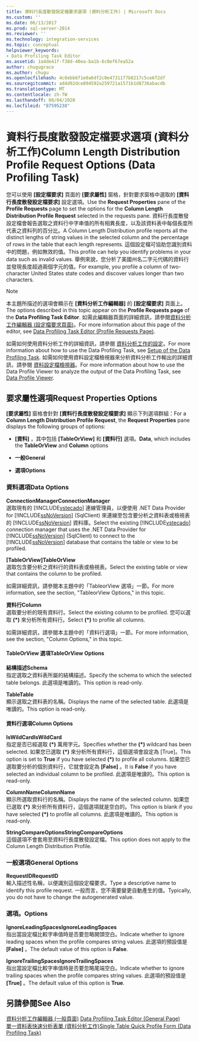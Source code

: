 ```yaml
---
title: 資料行長度散發設定檔要求選項 (資料分析工作) | Microsoft Docs
ms.custom: ''
ms.date: 06/13/2017
ms.prod: sql-server-2014
ms.reviewer: ''
ms.technology: integration-services
ms.topic: conceptual
helpviewer_keywords:
- Data Profiling Task Editor
ms.assetid: 1a4de41f-f38d-40ea-ba1b-6c0ef67ea52a
author: chugugrace
ms.author: chugu
ms.openlocfilehash: 4c0ebb6f1e0a6df2c0e47311f7b8217c5ce6f2df
ms.sourcegitcommit: ad4d92dce894592a259721a1571b1d8736abacdb
ms.translationtype: MT
ms.contentlocale: zh-TW
ms.lasthandoff: 08/04/2020
ms.locfileid: "87595238"
---
```

# <a name="column-length-distribution-profile-request-options-data-profiling-task"></a><span data-ttu-id="44429-102">資料行長度散發設定檔要求選項 (資料分析工作)</span><span class="sxs-lookup"><span data-stu-id="44429-102">Column Length Distribution Profile Request Options (Data Profiling Task)</span></span>
  <span data-ttu-id="44429-103">您可以使用 **[設定檔要求]** 頁面的 **[要求屬性]** 窗格，針對要求窗格中選取的 **[資料行長度散發設定檔要求]** 設定選項。</span><span class="sxs-lookup"><span data-stu-id="44429-103">Use the **Request Properties** pane of the **Profile Requests** page to set the options for the **Column Length Distribution Profile Request** selected in the requests pane.</span></span> <span data-ttu-id="44429-104">資料行長度散發設定檔會報告選取之資料行中字串值的所有相異長度，以及該資料表中每個長度所代表之資料列的百分比。</span><span class="sxs-lookup"><span data-stu-id="44429-104">A Column Length Distribution profile reports all the distinct lengths of string values in the selected column and the percentage of rows in the table that each length represents.</span></span> <span data-ttu-id="44429-105">這個設定檔可協助您識別資料中的問題，例如無效的值。</span><span class="sxs-lookup"><span data-stu-id="44429-105">This profile can help you identify problems in your data such as invalid values.</span></span> <span data-ttu-id="44429-106">舉例來說，您分析了美國州名二字元代碼的資料行並發現長度超過兩個字元的值。</span><span class="sxs-lookup"><span data-stu-id="44429-106">For example, you profile a column of two-character United States state codes and discover values longer than two characters.</span></span>  
  
> [!NOTE]  
>  <span data-ttu-id="44429-107">本主題所描述的選項會顯示在 **[資料分析工作編輯器]** 的 **[設定檔要求]** 頁面上。</span><span class="sxs-lookup"><span data-stu-id="44429-107">The options described in this topic appear on the **Profile Requests page** of the **Data Profiling Task Editor**.</span></span> <span data-ttu-id="44429-108">如需此編輯器頁面的詳細資訊，請參閱[資料分析工作編輯器 &#40;設定檔要求頁面&#41;](data-profiling-task-editor-profile-requests-page.md)。</span><span class="sxs-lookup"><span data-stu-id="44429-108">For more information about this page of the editor, see [Data Profiling Task Editor &#40;Profile Requests Page&#41;](data-profiling-task-editor-profile-requests-page.md).</span></span>  
  
 <span data-ttu-id="44429-109">如需如何使用資料分析工作的詳細資訊，請參閱 [資料分析工作的設定](data-profiling-task.md)。</span><span class="sxs-lookup"><span data-stu-id="44429-109">For more information about how to use the Data Profiling Task, see [Setup of the Data Profiling Task](data-profiling-task.md).</span></span> <span data-ttu-id="44429-110">如需如何使用資料設定檔檢視器來分析資料分析工作輸出的詳細資訊，請參閱 [資料設定檔檢視器](data-profile-viewer.md)。</span><span class="sxs-lookup"><span data-stu-id="44429-110">For more information about how to use the Data Profile Viewer to analyze the output of the Data Profiling Task, see [Data Profile Viewer](data-profile-viewer.md).</span></span>  
  
## <a name="request-properties-options"></a><span data-ttu-id="44429-111">要求屬性選項</span><span class="sxs-lookup"><span data-stu-id="44429-111">Request Properties Options</span></span>  
 <span data-ttu-id="44429-112">**[要求屬性]** 窗格會針對 **[資料行長度散發設定檔要求]** 顯示下列選項群組：</span><span class="sxs-lookup"><span data-stu-id="44429-112">For a **Column Length Distribution Profile Request**, the **Request Properties** pane displays the following groups of options:</span></span>  
  
-   <span data-ttu-id="44429-113">**[資料]** ，其中包括 **[TableOrView]** 和 **[資料行]** 選項。</span><span class="sxs-lookup"><span data-stu-id="44429-113">**Data**, which includes the **TableOrView** and **Column** options</span></span>  
  
-   <span data-ttu-id="44429-114">**一般**</span><span class="sxs-lookup"><span data-stu-id="44429-114">**General**</span></span>  
  
-   <span data-ttu-id="44429-115">**選項**</span><span class="sxs-lookup"><span data-stu-id="44429-115">**Options**</span></span>  
  
### <a name="data-options"></a><span data-ttu-id="44429-116">資料選項</span><span class="sxs-lookup"><span data-stu-id="44429-116">Data Options</span></span>  
 <span data-ttu-id="44429-117">**ConnectionManager**</span><span class="sxs-lookup"><span data-stu-id="44429-117">**ConnectionManager**</span></span>  
 <span data-ttu-id="44429-118">選取現有的 [!INCLUDE[vstecado](../../includes/vstecado-md.md)] 連線管理員，以便使用 .NET Data Provider for [!INCLUDE[ssNoVersion](../../includes/ssnoversion-md.md)] (SqlClient) 來連線至包含要分析之資料表或檢視表的 [!INCLUDE[ssNoVersion](../../includes/ssnoversion-md.md)] 資料庫。</span><span class="sxs-lookup"><span data-stu-id="44429-118">Select the existing [!INCLUDE[vstecado](../../includes/vstecado-md.md)] connection manager that uses the .NET Data Provider for [!INCLUDE[ssNoVersion](../../includes/ssnoversion-md.md)] (SqlClient) to connect to the [!INCLUDE[ssNoVersion](../../includes/ssnoversion-md.md)] database that contains the table or view to be profiled.</span></span>  
  
 <span data-ttu-id="44429-119">**[TableOrView]**</span><span class="sxs-lookup"><span data-stu-id="44429-119">**TableOrView**</span></span>  
 <span data-ttu-id="44429-120">選取包含要分析之資料行的資料表或檢視表。</span><span class="sxs-lookup"><span data-stu-id="44429-120">Select the existing table or view that contains the column to be profiled.</span></span>  
  
 <span data-ttu-id="44429-121">如需詳細資訊，請參閱本主題中的「TableorView 選項」一節。</span><span class="sxs-lookup"><span data-stu-id="44429-121">For more information, see the section, "TableorView Options," in this topic.</span></span>  
  
 <span data-ttu-id="44429-122">**資料行**</span><span class="sxs-lookup"><span data-stu-id="44429-122">**Column**</span></span>  
 <span data-ttu-id="44429-123">選取要分析的現有資料行。</span><span class="sxs-lookup"><span data-stu-id="44429-123">Select the existing column to be profiled.</span></span> <span data-ttu-id="44429-124">您可以選取 **(\*)** 來分析所有資料行。</span><span class="sxs-lookup"><span data-stu-id="44429-124">Select **(\*)** to profile all columns.</span></span>  
  
 <span data-ttu-id="44429-125">如需詳細資訊，請參閱本主題中的「資料行選項」一節。</span><span class="sxs-lookup"><span data-stu-id="44429-125">For more information, see the section, "Column Options," in this topic.</span></span>  
  
#### <a name="tableorview-options"></a><span data-ttu-id="44429-126">TableOrView 選項</span><span class="sxs-lookup"><span data-stu-id="44429-126">TableOrView Options</span></span>  
 <span data-ttu-id="44429-127">**結構描述**</span><span class="sxs-lookup"><span data-stu-id="44429-127">**Schema**</span></span>  
 <span data-ttu-id="44429-128">指定選取之資料表所屬的結構描述。</span><span class="sxs-lookup"><span data-stu-id="44429-128">Specify the schema to which the selected table belongs.</span></span> <span data-ttu-id="44429-129">此選項是唯讀的。</span><span class="sxs-lookup"><span data-stu-id="44429-129">This option is read-only.</span></span>  
  
 <span data-ttu-id="44429-130">**Table**</span><span class="sxs-lookup"><span data-stu-id="44429-130">**Table**</span></span>  
 <span data-ttu-id="44429-131">顯示選取之資料表的名稱。</span><span class="sxs-lookup"><span data-stu-id="44429-131">Displays the name of the selected table.</span></span> <span data-ttu-id="44429-132">此選項是唯讀的。</span><span class="sxs-lookup"><span data-stu-id="44429-132">This option is read-only.</span></span>  
  
#### <a name="column-options"></a><span data-ttu-id="44429-133">資料行選項</span><span class="sxs-lookup"><span data-stu-id="44429-133">Column Options</span></span>  
 <span data-ttu-id="44429-134">**IsWildCard**</span><span class="sxs-lookup"><span data-stu-id="44429-134">**IsWildCard**</span></span>  
 <span data-ttu-id="44429-135">指定是否已經選取 **(\*)** 萬用字元。</span><span class="sxs-lookup"><span data-stu-id="44429-135">Specifies whether the **(\*)** wildcard has been selected.</span></span> <span data-ttu-id="44429-136">如果您已選取 **(\*)** 來分析所有資料行，這個選項會設定為 [True]。</span><span class="sxs-lookup"><span data-stu-id="44429-136">This option is set to **True** if you have selected **(\*)** to profile all columns.</span></span> <span data-ttu-id="44429-137">如果您已選取要分析的個別資料行，它就會設定為 **[False]** 。</span><span class="sxs-lookup"><span data-stu-id="44429-137">It is **False** if you have selected an individual column to be profiled.</span></span> <span data-ttu-id="44429-138">此選項是唯讀的。</span><span class="sxs-lookup"><span data-stu-id="44429-138">This option is read-only.</span></span>  
  
 <span data-ttu-id="44429-139">**ColumnName**</span><span class="sxs-lookup"><span data-stu-id="44429-139">**ColumnName**</span></span>  
 <span data-ttu-id="44429-140">顯示所選取資料行的名稱。</span><span class="sxs-lookup"><span data-stu-id="44429-140">Displays the name of the selected column.</span></span> <span data-ttu-id="44429-141">如果您已選取 **(\*)** 來分析所有資料行，這個選項就是空白的。</span><span class="sxs-lookup"><span data-stu-id="44429-141">This option is blank if you have selected **(\*)** to profile all columns.</span></span> <span data-ttu-id="44429-142">此選項是唯讀的。</span><span class="sxs-lookup"><span data-stu-id="44429-142">This option is read-only.</span></span>  
  
 <span data-ttu-id="44429-143">**StringCompareOptions**</span><span class="sxs-lookup"><span data-stu-id="44429-143">**StringCompareOptions**</span></span>  
 <span data-ttu-id="44429-144">這個選項不會套用至資料行長度散發設定檔。</span><span class="sxs-lookup"><span data-stu-id="44429-144">This option does not apply to the Column Length Distribution Profile.</span></span>  
  
### <a name="general-options"></a><span data-ttu-id="44429-145">一般選項</span><span class="sxs-lookup"><span data-stu-id="44429-145">General Options</span></span>  
 <span data-ttu-id="44429-146">**RequestID**</span><span class="sxs-lookup"><span data-stu-id="44429-146">**RequestID**</span></span>  
 <span data-ttu-id="44429-147">輸入描述性名稱，以便識別這個設定檔要求。</span><span class="sxs-lookup"><span data-stu-id="44429-147">Type a descriptive name to identify this profile request.</span></span> <span data-ttu-id="44429-148">一般而言，您不需要變更自動產生的值。</span><span class="sxs-lookup"><span data-stu-id="44429-148">Typically, you do not have to change the autogenerated value.</span></span>  
  
### <a name="options"></a><span data-ttu-id="44429-149">選項。</span><span class="sxs-lookup"><span data-stu-id="44429-149">Options</span></span>  
 <span data-ttu-id="44429-150">**IgnoreLeadingSpaces**</span><span class="sxs-lookup"><span data-stu-id="44429-150">**IgnoreLeadingSpaces**</span></span>  
 <span data-ttu-id="44429-151">指出當設定檔比較字串值時是否要忽略開頭空白。</span><span class="sxs-lookup"><span data-stu-id="44429-151">Indicate whether to ignore leading spaces when the profile compares string values.</span></span> <span data-ttu-id="44429-152">此選項的預設值是 **[False]** 。</span><span class="sxs-lookup"><span data-stu-id="44429-152">The default value of this option is **False**.</span></span>  
  
 <span data-ttu-id="44429-153">**IgnoreTrailingSpaces**</span><span class="sxs-lookup"><span data-stu-id="44429-153">**IgnoreTrailingSpaces**</span></span>  
 <span data-ttu-id="44429-154">指出當設定檔比較字串值時是否要忽略尾端空白。</span><span class="sxs-lookup"><span data-stu-id="44429-154">Indicate whether to ignore trailing spaces when the profile compares string values.</span></span> <span data-ttu-id="44429-155">此選項的預設值是 **[True]** 。</span><span class="sxs-lookup"><span data-stu-id="44429-155">The default value of this option is **True**.</span></span>  
  
## <a name="see-also"></a><span data-ttu-id="44429-156">另請參閱</span><span class="sxs-lookup"><span data-stu-id="44429-156">See Also</span></span>  
 <span data-ttu-id="44429-157">[資料分析工作編輯器 &#40;一般頁面&#41;](../general-page-of-integration-services-designers-options.md) </span><span class="sxs-lookup"><span data-stu-id="44429-157">[Data Profiling Task Editor &#40;General Page&#41;](../general-page-of-integration-services-designers-options.md) </span></span>  
 [<span data-ttu-id="44429-158">單一資料表快速分析表單 &#40;資料分析工作&#41;</span><span class="sxs-lookup"><span data-stu-id="44429-158">Single Table Quick Profile Form &#40;Data Profiling Task&#41;</span></span>](single-table-quick-profile-form-data-profiling-task.md)  
  
  
